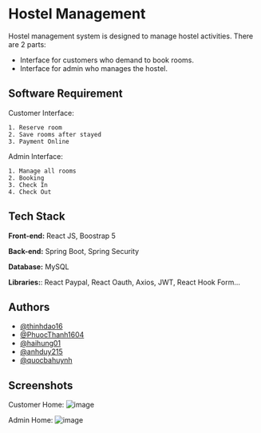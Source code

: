 ﻿
#  Hostel Management
Hostel management system is designed to manage hostel activities. There are 2 parts:

 - Interface for customers who demand to book rooms.
 - Interface for admin who manages the hostel.






## Software Requirement
Customer Interface:

    1. Reserve room
    2. Save rooms after stayed
    3. Payment Online
Admin Interface: 

    1. Manage all rooms
    2. Booking
    3. Check In
    4. Check Out


## Tech Stack
**Front-end:** React JS, Boostrap 5

**Back-end:** Spring Boot, Spring Security

**Database:** MySQL 

**Libraries:**: React Paypal, React Oauth, Axios, JWT, React Hook Form...









## Authors


- [@thinhdao16](https://www.github.com/thinhdao16)
- [@PhuocThanh1604](https://www.github.com/PhuocThanh1604)
- [@haihung01](https://www.github.com/haihung01)
- [@anhduy215](https://www.github.com/anhduy215)
- [@quocbahuynh](https://www.github.com/quocbahuynh)


## Screenshots
Customer Home: 
![image](https://user-images.githubusercontent.com/39693803/184523384-630d3b3c-bc73-41df-b289-5037a6a54887.png)



Admin Home: 
![image](https://user-images.githubusercontent.com/39693803/184523387-ff161c43-5f45-42d5-90e4-3a7df727ead6.png)
